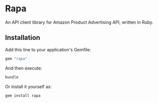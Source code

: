# Rapa

An API client library for Amazon Product Advertising API, written in Ruby.

## Installation

Add this line to your application's Gemfile:

```ruby
gem "rapa"
```

And then execute:

```bash
bundle
```

Or install it yourself as:

```ruby
gem install rapa
```
